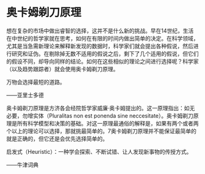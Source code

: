 # 奥卡姆剃刀原理

想在复杂的市场中做出睿智的选择，这并不是什么新的挑战。早在14世纪，生活在中世纪的哲学家就在思考，如何在有限的时间内做出简单的决定。在科学领域，尤其是当急需新理论来解释新发现的数据时，科学家们就会提出各种假说，然后进行研究和证伪。在剔除掉无数不适用的假说之后，剩下了几个适用的假说，但它们的假设不同，却导向同样的结论。如何在这些相似的理论之间进行选择呢？科学家（以及趋势跟踪者）就会使用奥卡姆剃刀原理。

万物会选择最短的道路。

——亚里士多德

奥卡姆剃刀原理是方济各会经院哲学家威廉·奥卡姆提出的。这一原理指出：如无必要，勿增实体（Pluralitas non est ponenda sine neccesitate）。奥卡姆剃刀原理是所有科学模型和决策的基础。对这一原理最通俗的解释是，如果有两个或者两个以上的理论可以选择，那就挑最简单的。7奥卡姆剃刀原理并不能保证最简单的就是正确的，但它还是会优先选择简单的。

启发式（Heuristic）：一种学会探索、不断试错、让人发现新事物的传授方式。

——牛津词典